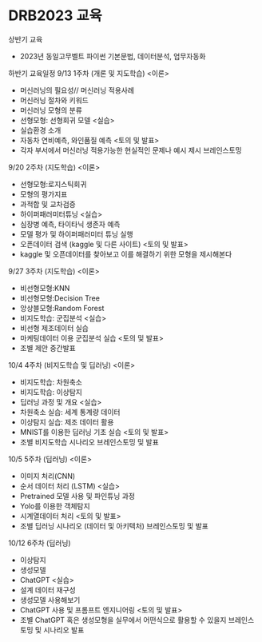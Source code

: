 # DRB2023 교육
상반기 교육
* 2023년 동일고무벨트 파이썬 기본문법, 데이터분석, 업무자동화

하반기 교육일정
9/13 1주차 (개론 및 지도학습)
<이론>
* 머신러닝의 필요성// 머신러닝 적용사례
* 머신러닝 절차와 키워드
* 머신러닝 모형의 분류
* 선형모형: 선형회귀 모델
<실습>
* 실습환경 소개
* 자동차 연비예측, 와인품질 예측
<토의 및 발표>
* 각자 부서에서 머신러닝 적용가능한 현실적인 문제나 예시 제시 브레인스토밍

9/20 2주차 (지도학습)
<이론>
* 선형모형:로지스틱회귀
* 모형의 평가지표
* 과적합 및 교차검증
* 하이퍼패러미터튜닝
<실습>
* 심장병 예측, 타이타닉 생존자 예측
* 모델 평가 및 하이퍼패러미터 튜닝 실행
* 오픈데이터 검색 (kaggle 및 다른 사이트)
<토의 및 발표>
* kaggle 및 오픈데이터를 찾아보고 이를 해결하기 위한 모형을 제시해본다

9/27 3주차 (지도학습)
<이론>
* 비선형모형:KNN
* 비선형모형:Decision Tree
* 앙상블모형:Random Forest
* 비지도학습: 군집분석
<실습>
* 비선형 제조데이터 실습
* 마케팅데이터 이용 군집분석 실습
<토의 및 발표>
* 조별 제안 중간발표

10/4 4주차 (비지도학습 및 딥러닝)
<이론>
* 비지도학습: 차원축소
* 비지도학습: 이상탐지
* 딥러닝 과정 및 개요
<실습>
* 차원축소 실습: 세계 통계량 데이터
* 이상탐지 실습: 제조 데이터 활용
* MNIST를 이용한 딥러닝 기초 실습
<토의 및 발표>
* 조별 비지도학습 시나리오 브레인스토밍 및 발표

10/5 5주차 (딥러닝)
<이론>
* 이미지 처리(CNN)
* 순서 데이터 처리 (LSTM)
<실습>
* Pretrained 모델 사용 및 파인튜닝 과정
* Yolo를 이용한 객체탐지
* 시계열데이터 처리
<토의 및 발표>
* 조별 딥러닝 시나리오 (데이터 및 아키텍처) 브레인스토밍 및 발표

10/12 6주차 (딥러닝)
* 이상탐지
* 생성모델
* ChatGPT
<실습>
* 설계 데이터 재구성
* 생성모델 사용해보기
* ChatGPT 사용 및 프롬프트 엔지니어링
<토의 및 발표>
* 조별 ChatGPT 혹은 생성모형을 실무에서 어떤식으로 활용할 수 있을지 브레인스토밍 및 시나리오 발표
